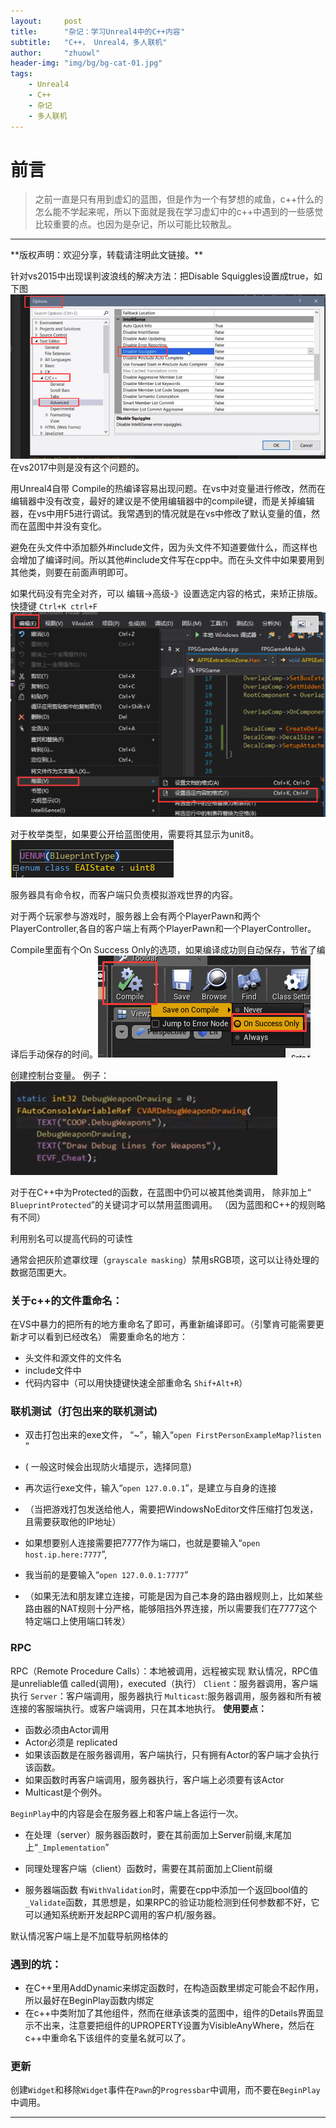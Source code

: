 ```yaml
---
layout:     post
title:      "杂记：学习Unreal4中的C++内容"
subtitle:   "C++， Unreal4，多人联机"
author:     "zhuowl"
header-img: "img/bg/bg-cat-01.jpg"
tags:
    - Unreal4
    - C++
    - 杂记
    - 多人联机
---
```

# 前言
>之前一直是只有用到虚幻的蓝图，但是作为一个有梦想的咸鱼，c++什么的怎么能不学起来呢，所以下面就是我在学习虚幻中的c++中遇到的一些感觉比较重要的点。也因为是杂记，所以可能比较散乱。 

---
<p id = "set-up-blog"></p>
**版权声明：欢迎分享，转载请注明此文链接。**

针对vs2015中出现误判波浪线的解决方法：把Disable Squiggles设置成true，如下图
![把Disable Squiggles设置成true](/img/in-post/2018-07-12-Unreal4-and-Git/01.png)
在vs2017中则是没有这个问题的。


用Unreal4自带 Compile的热编译容易出现问题。在vs中对变量进行修改，然而在编辑器中没有改变，最好的建议是不使用编辑器中的compile键，而是关掉编辑器，在vs中用F5进行调试。我常遇到的情况就是在vs中修改了默认变量的值，然而在蓝图中并没有变化。


避免在头文件中添加额外#include文件，因为头文件不知道要做什么，而这样也会增加了编译时间。所以其他#include文件写在cpp中。而在头文件中如果要用到其他类，则要在前面声明即可。

如果代码没有完全对齐，可以 编辑->高级-》设置选定内容的格式，来矫正排版。
快捷键 `Ctrl+K ctrl+F`![调整格式快捷键](/img/in-post/2018-07-12-Unreal4-and-Git/02.png)

对于枚举类型，如果要公开给蓝图使用，需要将其显示为unit8。
![格式](/img/in-post/2018-07-12-Unreal4-and-Git/03.png)

服务器具有命令权，而客户端只负责模拟游戏世界的内容。

对于两个玩家参与游戏时，服务器上会有两个PlayerPawn和两个PlayerController,各自的客户端上有两个PlayerPawn和一个PlayerController。


Compile里面有个On Success Only的选项，如果编译成功则自动保存，节省了编译后手动保存的时间。![04](/img/in-post/2018-07-12-Unreal4-and-Git/04.png)

创建控制台变量。
例子：
![05](/img/in-post/2018-07-12-Unreal4-and-Git/05.png)

对于在C++中为Protected的函数，在蓝图中仍可以被其他类调用，
除非加上“ `BlueprintProtected`”的关键词才可以禁用蓝图调用。
（因为蓝图和C++的规则略有不同）

利用别名可以提高代码的可读性

通常会把灰阶遮罩纹理（`grayscale masking`）禁用sRGB项，这可以让待处理的数据范围更大。

### 关于c++的文件重命名：
在VS中暴力的把所有的地方重命名了即可，再重新编译即可。（引擎肯可能需要更新才可以看到已经改名）
需要重命名的地方：
- 头文件和源文件的文件名
- include文件中
- 代码内容中（可以用快捷键快速全部重命名 `Shif+Alt+R`）

### **联机**测试（打包出来的联机测试)
- 双击打包出来的exe文件， “~”，输入“`open FirstPersonExampleMap?listen` ”

- ( 一般这时候会出现防火墙提示，选择同意)
- 再次运行exe文件，输入“`open 127.0.0.1`”，是建立与自身的连接
- （当把游戏打包发送给他人，需要把WindowsNoEditor文件压缩打包发送，且需要获取他的IP地址）
- 如果想要别人连接需要把7777作为端口，也就是要输入“`open host.ip.here:7777`”,
- 我当前的是要输入“`open 127.0.0.1:7777`”
- （如果无法和朋友建立连接，可能是因为自己本身的路由器规则上，比如某些路由器的NAT规则十分严格，能够阻挡外界连接，所以需要我们在7777这个特定端口上使用端口转发）


### RPC
RPC（Remote Procedure Calls）：本地被调用，远程被实现
默认情况，RPC值是unreliable值 
called(调用)，executed（执行）
`Client`：服务器调用，客户端执行
`Server`：客户端调用，服务器执行
`Multicast`:服务器调用，服务器和所有被连接的客服端执行。或客户端调用，只在其本地执行。
**使用要点：**
- 函数必须由Actor调用
- Actor必须是 replicated
- 如果该函数是在服务器调用，客户端执行，只有拥有Actor的客户端才会执行该函数。
- 如果函数时再客户端调用，服务器执行，客户端上必须要有该Actor
- Multicast是个例外。

`BeginPlay`中的内容是会在服务器上和客户端上各运行一次。

- 在处理（server）服务器函数时，要在其前面加上Server前缀,末尾加上“`_Implementation`”

- 同理处理客户端（client）函数时，需要在其前面加上Client前缀 
- 服务器端函数 有`WithValidation`时，需要在cpp中添加一个返回bool值的 `_Validate`函数，其思想是，如果RPC的验证功能检测到任何参数都不好，它可以通知系统断开发起RPC调用的客户机/服务器。

默认情况客户端上是不加载导航网格体的

###  遇到的坑：

- 在C++里用AddDynamic来绑定函数时，在构造函数里绑定可能会不起作用，所以最好在BeginPlay函数内绑定
- 在c++中类附加了其他组件，然而在继承该类的蓝图中，组件的Details界面显示不出来，注意要把组件的UPROPERTY设置为VisibleAnyWhere，然后在c++中重命名下该组件的变量名就可以了。

### 更新
创建`Widget`和移除`Widget`事件在`Pawn`的`Progressbar`中调用，而不要在`BeginPlay`中调用。



---

